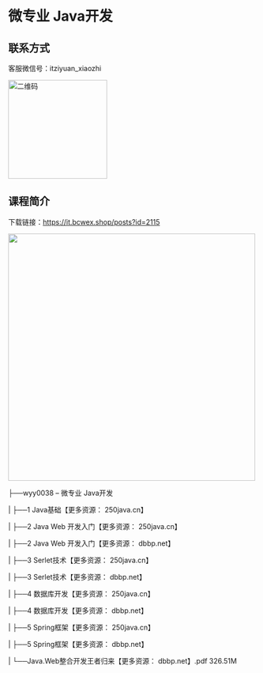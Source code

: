 # 微专业 Java开发

## 联系方式

客服微信号：itziyuan_xiaozhi

<img src="https://ziyuanyun.oss-cn-guangzhou.aliyuncs.com/common/20240614073449/666b82192834a.jpg" width="200" height="200" alt="二维码">

## 课程简介

下载链接：https://it.bcwex.shop/posts?id=2115

<img src="https://ziyuanyun.oss-cn-guangzhou.aliyuncs.com/yun/20240515183652/66449044635e1.jpg" width="500" alt="">

  ├──wyy0038 &#8211; 微专业 Java开发

 | ├──1 Java基础【更多资源： 250java.cn】

 | ├──2 Java Web 开发入门【更多资源： 250java.cn】

 | ├──2 Java Web 开发入门【更多资源： dbbp.net】

 | ├──3 Serlet技术【更多资源： 250java.cn】

 | ├──3 Serlet技术【更多资源： dbbp.net】

 | ├──4 数据库开发【更多资源： 250java.cn】

 | ├──4 数据库开发【更多资源： dbbp.net】

 | ├──5 Spring框架【更多资源： 250java.cn】

 | ├──5 Spring框架【更多资源： dbbp.net】

 | └──Java.Web整合开发王者归来【更多资源： dbbp.net】.pdf 326.51M

  